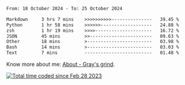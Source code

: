 <!--START_SECTION:waka-->

```txt
From: 18 October 2024 - To: 25 October 2024

Markdown     3 hrs 7 mins    >>>>>>>>>>---------------   39.45 %
Python       1 hr 58 mins    >>>>>>-------------------   24.88 %
zsh          1 hr 19 mins    >>>>---------------------   16.72 %
JSON         45 mins         >>-----------------------   09.63 %
Other        18 mins         >------------------------   03.98 %
Bash         14 mins         >------------------------   03.03 %
Text         7 mins          -------------------------   01.48 %
```

<!--END_SECTION:waka-->

<!-- [![grayxu's github stats](https://github-readme-stats.vercel.app/api?username=grayxu&count_private=true&show_icons=true)](https://github.com/grayxu) -->

Know more about me: [About - Gray's grind](https://www.grayxu.cn/).
<p align="left">
  <a href="https://wakatime.com/@c69eb31e-43a1-463f-8968-c3449e386f57"><img src="https://wakatime.com/badge/user/c69eb31e-43a1-463f-8968-c3449e386f57.svg" title="Total time coded since Feb 28 2023" /></a>
</p>

